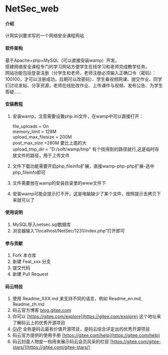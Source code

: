 # NetSec_web

#### 介绍
计网实训要求写的一个网络安全课程网站

#### 软件架构
基于Apache+php+MySQL（可以直接安装wamp）开发。        
搭建网络安全课程专门的学习网站方便学生在线学习和老师完成教学任务。      
网站功能包括登录注册（分学生和老师，老师注册必须输入正确口令（密码）：100100，才可以注册成功，后期可以改密码）、学生看视频网课、提交作业、同学们讨论发帖、分享资源，老师在线批改作业、上传课件与视频、发布公告、为学生答疑……

#### 安装教程

1.  安装wamp，注意需要设置php.ini文件，在wamp中可以直接打开：
                     	
	file_uploads = On      
	memory_limit = 128M     
	upload_max_filesize = 200M    
	post_max_size =280M  要比上面的大    
	upload_tmp_dir = "D:/soft/wamp/tmp" 有个找得到的路径就行,这是临时存放文件的路径，用于上传文件
2.  文件下载功能需要开启php_fileinfo扩展，直接wamp-php-php扩展-选中php_fileinfo即可
3.  文件需要放在wamp的安装目录里的www文件下
4.  安装wamp可能会提示打不开，这是电脑缺少了某个文件，按照提示去拷贝下来就可以了

#### 使用说明

1.  MySQL导入netsec.sql数据库
2.  浏览器输入“/localhost/NetSec/1231/index.php”打开即可

#### 参与贡献

1.  Fork 本仓库
2.  新建 Feat_xxx 分支
3.  提交代码
4.  新建 Pull Request


#### 码云特技

1.  使用 Readme\_XXX.md 来支持不同的语言，例如 Readme\_en.md, Readme\_zh.md
2.  码云官方博客 [blog.gitee.com](https://blog.gitee.com)
3.  你可以 [https://gitee.com/explore](https://gitee.com/explore) 这个地址来了解码云上的优秀开源项目
4.  [GVP](https://gitee.com/gvp) 全称是码云最有价值开源项目，是码云综合评定出的优秀开源项目
5.  码云官方提供的使用手册 [https://gitee.com/help](https://gitee.com/help)
6.  码云封面人物是一档用来展示码云会员风采的栏目 [https://gitee.com/gitee-stars/](https://gitee.com/gitee-stars/)
